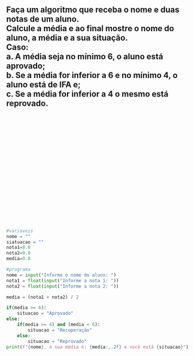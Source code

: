 <h2>
Faça um algoritmo que receba o nome e duas notas de um aluno.</br>
Calcule a média e ao final mostre o nome do aluno, a média e a sua situação.</br>
Caso: </br>
  a. A média seja no mínimo 6, o aluno está aprovado; </br>
  b. Se a média for inferior a 6 e no mínimo 4, o aluno está de IFA e; </br>
  c. Se a média for inferior a 4 o mesmo está reprovado.
</h2>

</br>
</br>
</br>
</br>
</br>
</br>
</br>
</br>
</br>
</br>
</br>
</br>
</br>
</br>
</br>
</br>
</br>

```python
#variaveis
nome = ""
siatuacao = ""
nota1=0.0 
nota2=0.0 
media=0.0

#programa
nome = input("Informe o nome do aluno: ")
nota1 = float(input("Informe a nota 1: "))
nota2 = float(input("Informe a nota 2: "))

media = (nota1 + nota2) / 2

if(media >= 6):
    situacao = "Aprovado"
else:
    if(media >= 4) and (media < 6):
        situacao = "Recuperação"
    else:
        situacao = "Reprovado"
print(f"{nome}, a sua média é: {media:,.2f} e você está {situacao}")
```
